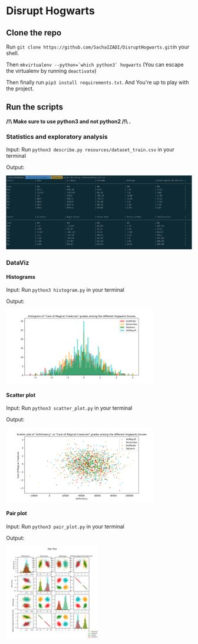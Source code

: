 # Disrupt Hogwarts

## Clone the repo
Run `git clone https://github.com/SachaIZADI/DisruptHogwarts.git`in your shell.

Then ```mkvirtualenv --python=`which python3` hogwarts``` (You can escape the virtualenv by running `deactivate`)

Then finally run `pip3 install requirements.txt`. And You're up to play with the project.



## Run the scripts

**/!\ Make sure to use python3 and not python2 /!\ .**

### Statistics and exploratory analysis
Input: Run `python3 describe.py resources/dataset_train.csv` in your terminal

Output: 

<img src = "img/stdout.png" height="200">


### DataViz
#### Histograms
Input: Run `python3 histogram.py` in your terminal

Output: 

<img src = "img/hist.png" height="200">

#### Scatter plot
Input: Run `python3 scatter_plot.py` in your terminal

Output: 

<img src = "img/scatter.png" height="200">

#### Pair plot
Input: Run `python3 pair_plot.py` in your terminal

Output: 

<img src = "img/pairplot.png" height="250">